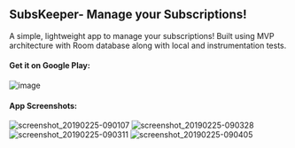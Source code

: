 ## SubsKeeper- Manage your Subscriptions!
A simple, lightweight app to manage your subscriptions! Built using MVP architecture with Room database along with local and instrumentation tests.

#### Get it on Google Play:
![image](https://user-images.githubusercontent.com/34805906/53315701-a13ad180-38ea-11e9-83ca-3098232d1363.png)

#### App Screenshots:
![screenshot_20190225-090107](https://user-images.githubusercontent.com/34805906/53315762-fb3b9700-38ea-11e9-8ed4-9d97bafc8f62.png) ![screenshot_20190225-090328](https://user-images.githubusercontent.com/34805906/53315940-c54ae280-38eb-11e9-82ed-ad9e0dccaac1.png)
![screenshot_20190225-090311](https://user-images.githubusercontent.com/34805906/53315953-ddbafd00-38eb-11e9-8f8d-47924512a7c2.png) ![screenshot_20190225-090405](https://user-images.githubusercontent.com/34805906/53315957-e0b5ed80-38eb-11e9-86e9-53fa1ee5eff0.png)


